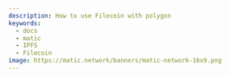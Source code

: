 ```yaml
---
description: How to use Filecoin with polygon
keywords:
  - docs
  - matic
  - IPFS
  - Filecoin
image: https://matic.network/banners/matic-network-16x9.png 
---
```

